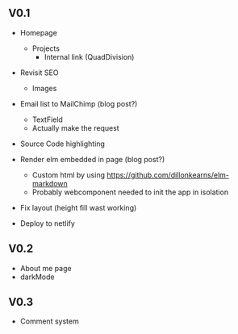 
## V0.1

- Homepage
  - Projects
    - Internal link (QuadDivision)
- Revisit SEO
  - Images

- Email list to MailChimp (blog post?)
  - TextField
  - Actually make the request

- Source Code highlighting
- Render elm embedded in page (blog post?)
    - Custom html by using https://github.com/dillonkearns/elm-markdown
    - Probably webcomponent needed to init the app in isolation
- Fix layout (height fill wast working)
- Deploy to netlify

## V0.2

- About me page
- darkMode

## V0.3

- Comment system
